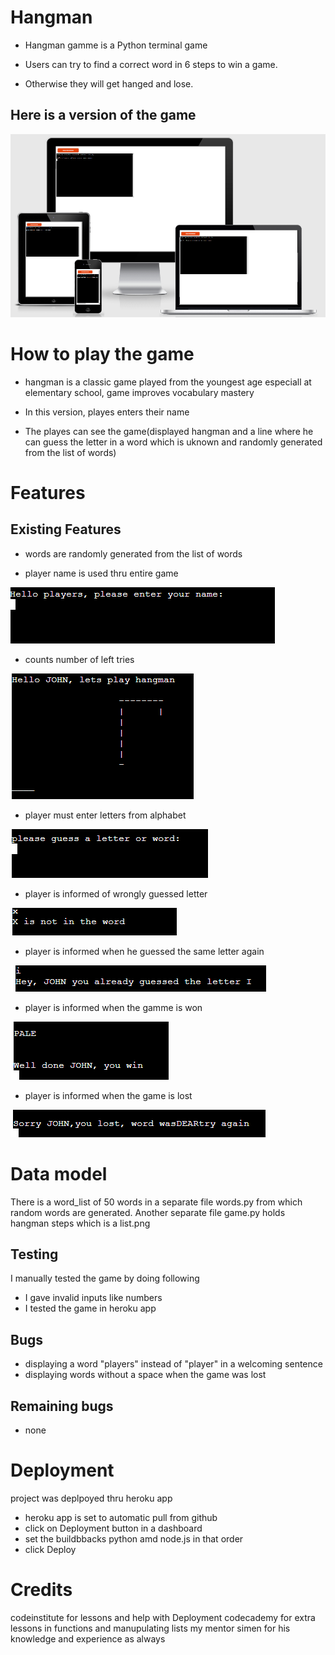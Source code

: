 # Hangman

* Hangman gamme is a Python terminal game

* Users can try to find a correct word in 6 steps to win a game.

* Otherwise they will get hanged and lose.



## Here is a version of the game
![look at different screen sizes](assets/images/responsivness.png)


# How to play the game

* hangman is a classic game played from the youngest age especiall at elementary school, game improves vocabulary mastery

* In this version, playes enters their name

* The playes can see the game(displayed hangman and a line where he can guess the letter in a word which is uknown and randomly generated from the list of words)


# Features

## Existing Features
* words are randomly generated from the list of words

* player name is used thru entire game

![player_name](assets/images/player_name.png)

* counts number of left tries

![display_hangman](assets/images/hangman_display.png)
* player must enter letters from alphabet

![guess_the_word](assets/images/guess_the_word.png)

* player is informed of wrongly guessed letter

![wrong_guess](assets/images/wrong_letter.png)

* player is informed when he guessed the same letter again

![same_guess](assets/images/already_guessed.png)

* player is informed when the gamme is won

![game_won](assets/images/game_won.png)

* player is informed when the game is lost

![game_lost](assets/images/game_lost.png)



# Data model

There is a word_list of 50 words in a separate file words.py from which random words are generated.
Another separate file game.py holds hangman steps which is a list.png

## Testing

I manually tested the game by doing following
* I gave invalid inputs like numbers
* I tested the game in heroku app

## Bugs

* displaying a word "players" instead of "player" in a welcoming sentence
* displaying words without a space when the game was lost

## Remaining bugs

* none

# Deployment

project was deplpoyed thru heroku app
* heroku app is set to automatic pull from github
* click on Deployment button in a dashboard
* set the buildbbacks python amd node.js in that order
* click Deploy


# Credits
codeinstitute for lessons and help with Deployment
codecademy for extra lessons in functions and manupulating lists
my mentor simen for his knowledge and experience as always